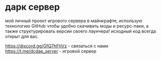 # дарк сервер
мой личный проект игрового сервера в майнкрафте, использую технологию GitHub чтобы удобно скачивать моды и ресурс-паки, а также структурировать версии своего лаунчера! исходный код всегда открыт для вас.  

https://discord.gg/GfQ7hFtjVz - связаться с нами 
https://t.me/dcdae_server - игровой сервер 
